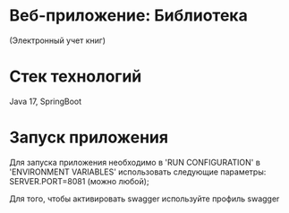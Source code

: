 # Веб-приложение: Библиотека
(Электронный учет книг)

# Стек технологий
Java 17, SpringBoot

# Запуск приложения
Для запуска приложения необходимо в 'RUN CONFIGURATION' в 'ENVIRONMENT VARIABLES' использовать следующие параметры:
SERVER.PORT=8081 (можно любой);

Для того, чтобы активировать swagger используйте профиль swagger

